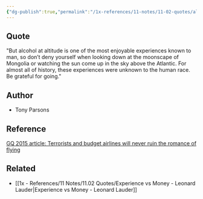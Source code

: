 ```yaml
---
{"dg-publish":true,"permalink":"/1x-references/11-notes/11-02-quotes/alcohol-at-altitude-tony-parsons/","title":"Alcohol at altitude - Tony Parsons","created":"2022-11-08T22:18:06.000+03:00","updated":"2024-02-15T10:00:39.655+03:00"}
---
```



## Quote
"But alcohol at altitude is one of the most enjoyable experiences known to man, so don’t deny yourself when looking down at the moonscape of Mongolia or watching the sun come up in the sky above the Atlantic. For almost all of history, these experiences were unknown to the human race. Be grateful for going."

## Author
- Tony Parsons

## Reference
[GQ 2015 article:  Terrorists and budget airlines will never ruin the romance of flying](https://www.gq-magazine.co.uk/article/tony-parsons-frank-sinatra-flying)

## Related
- [[1x - References/11 Notes/11.02 Quotes/Experience vs Money - Leonard Lauder\|Experience vs Money - Leonard Lauder]]


